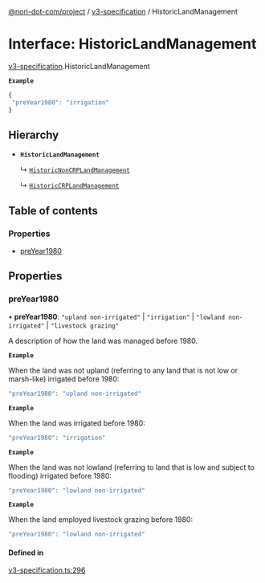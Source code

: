 [@nori-dot-com/project](../README.md) / [v3-specification](../modules/v3_specification.md) / HistoricLandManagement

# Interface: HistoricLandManagement

[v3-specification](../modules/v3_specification.md).HistoricLandManagement

**`Example`**

```js
{
 "preYear1980": "irrigation"
}
```

## Hierarchy

- **`HistoricLandManagement`**

  ↳ [`HistoricNonCRPLandManagement`](v3_specification.HistoricNonCRPLandManagement.md)

  ↳ [`HistoricCRPLandManagement`](v3_specification.HistoricCRPLandManagement.md)

## Table of contents

### Properties

- [preYear1980](v3_specification.HistoricLandManagement.md#preyear1980)

## Properties

### preYear1980

• **preYear1980**: ``"upland non-irrigated"`` \| ``"irrigation"`` \| ``"lowland non-irrigated"`` \| ``"livestock grazing"``

A description of how the land was managed before 1980.

**`Example`**

<caption>When the land was not upland (referring to any land that is not low or marsh-like) irrigated before 1980:</caption>

```js
"preYear1980": "upland non-irrigated"
```

**`Example`**

<caption>When the land was irrigated before 1980:</caption>

```js
"preYear1980": "irrigation"
```

**`Example`**

<caption>When the land was not lowland (referring to land that is low and subject to flooding) irrigated before 1980:</caption>

```js
"preYear1980": "lowland non-irrigated"
```

**`Example`**

<caption>When the land employed livestock grazing before 1980:</caption>

```js
"preYear1980": "lowland non-irrigated"
```

#### Defined in

[v3-specification.ts:296](https://github.com/nori-dot-eco/nori-dot-com/blob/f3f67a7/packages/project/src/v3-specification.ts#L296)
